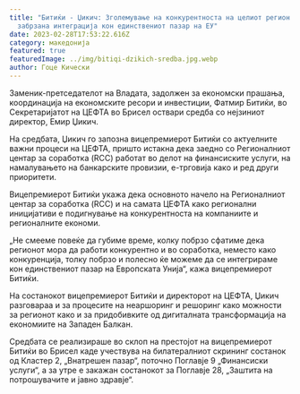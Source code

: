 ```yaml
---
title: "Битиќи - Џикич: Зголемување на конкурентноста на целиот регион за
  забрзана интеграција кон единствениот пазар на ЕУ"
date: 2023-02-28T17:53:22.616Z
category: македонија
featured: true
featuredImage: ../img/bitiqi-dzikich-sredba.jpg.webp
author: Гоце Кически
---
```


Заменик-претседателот на Владата, задолжен за економски прашања, координација на економските ресори и инвестиции, Фатмир Битиќи, во Секретаријатот на ЦЕФТА во Брисел оствари средба со нејзиниот директор, Емир Џикич.

На средбата, Џикич го запозна вицепремиерот Битиќи со актуелните важни процеси на ЦЕФТА, пришто истакна дека заедно со Регионалниот центар за соработка (RCC) работат во делот на финансиските услуги, на намалувањето на банкарските провизии, е-трговија како и ред други приоритети.

Вицепремиерот Битиќи укажа дека основното начело на Регионалниот центар за соработка (RCC) и на самата ЦЕФТА како регионални иницијативи е подигнување на конкурентноста на компаниите и регионалните економи.

„Не смееме повеќе да губиме време, колку побрзо сфатиме дека регионот мора да работи конкурентно и во соработка, неместо како конкуренција, толку побрзо и полесно ќе можеме да се интегрираме кон единствениот пазар на Европската Унија“, кажа вицепремиерот Битиќи.

На состанокот вицепремиерот Битиќи и директорот на ЦЕФТА, Џикич разговараа и за процесите на неаршоринг и решоринг како можности за регионот како и за придобивките од дигиталната трансформација на економиите на Западен Балкан.

Средбата се реализираше во склоп на престојот на вицепремиерот Битиќи во Брисел каде учествува на билатералниот скрининг состанок од Кластер 2, „Внатрешен пазар“, поточно Поглавје 9 „Финансиски услуги“, а за утре е закажан состанокот за Поглавје 28, „Заштита на потрошувачите и јавно здравје“.
